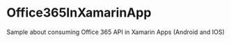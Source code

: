 Office365InXamarinApp
=====================

Sample about consuming Office 365 API in Xamarin Apps (Android and IOS)
